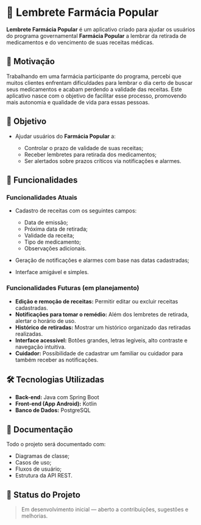 # 💊 Lembrete Farmácia Popular

**Lembrete Farmácia Popular** é um aplicativo criado para ajudar os usuários do programa governamental **Farmácia Popular** a lembrar da retirada de medicamentos e do vencimento de suas receitas médicas.

## 🧠 Motivação

Trabalhando em uma farmácia participante do programa, percebi que muitos clientes enfrentam dificuldades para lembrar o dia certo de buscar seus medicamentos e acabam perdendo a validade das receitas. Este aplicativo nasce com o objetivo de facilitar esse processo, promovendo mais autonomia e qualidade de vida para essas pessoas.

## 🎯 Objetivo

* Ajudar usuários do **Farmácia Popular** a:

  * Controlar o prazo de validade de suas receitas;
  * Receber lembretes para retirada dos medicamentos;
  * Ser alertados sobre prazos críticos via notificações e alarmes.

## 📱 Funcionalidades

### Funcionalidades Atuais

* Cadastro de receitas com os seguintes campos:

  * Data de emissão;
  * Próxima data de retirada;
  * Validade da receita;
  * Tipo de medicamento;
  * Observações adicionais.
* Geração de notificações e alarmes com base nas datas cadastradas;
* Interface amigável e simples.

### Funcionalidades Futuras (em planejamento)

* **Edição e remoção de receitas:** Permitir editar ou excluir receitas cadastradas.
* **Notificações para tomar o remédio:** Além dos lembretes de retirada, alertar o horário de uso.
* **Histórico de retiradas:** Mostrar um histórico organizado das retiradas realizadas.
* **Interface acessível:** Botões grandes, letras legíveis, alto contraste e navegação intuitiva.
* **Cuidador:** Possibilidade de cadastrar um familiar ou cuidador para também receber as notificações.

## 🛠️ Tecnologias Utilizadas

* **Back-end:** Java com Spring Boot
* **Front-end (App Android):** Kotlin
* **Banco de Dados:** PostgreSQL

## 📘 Documentação

Todo o projeto será documentado com:

* Diagramas de classe;
* Casos de uso;
* Fluxos de usuário;
* Estrutura da API REST.

## 🚧 Status do Projeto

> Em desenvolvimento inicial — aberto a contribuições, sugestões e melhorias.
